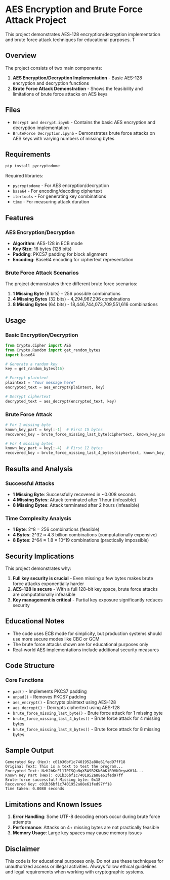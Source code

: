 # AES Encryption and Brute Force Attack Project

This project demonstrates AES-128 encryption/decryption implementation and brute force attack techniques for educational purposes. T

## Overview

The project consists of two main components:
1. **AES Encryption/Decryption Implementation** - Basic AES-128 encryption and decryption functions
2. **Brute Force Attack Demonstration** - Shows the feasibility and limitations of brute force attacks on AES keys

## Files

- `Encrypt and decrypt.ipynb` - Contains the basic AES encryption and decryption implementation
- `BruteForce Decryption.ipynb` - Demonstrates brute force attacks on AES keys with varying numbers of missing bytes

## Requirements

```python
pip install pycryptodome
```

Required libraries:
- `pycryptodome` - For AES encryption/decryption
- `base64` - For encoding/decoding ciphertext
- `itertools` - For generating key combinations
- `time` - For measuring attack duration

## Features

### AES Encryption/Decryption
- **Algorithm**: AES-128 in ECB mode
- **Key Size**: 16 bytes (128 bits)
- **Padding**: PKCS7 padding for block alignment
- **Encoding**: Base64 encoding for ciphertext representation

### Brute Force Attack Scenarios
The project demonstrates three different brute force scenarios:

1. **1 Missing Byte** (8 bits) - 256 possible combinations
2. **4 Missing Bytes** (32 bits) - 4,294,967,296 combinations
3. **8 Missing Bytes** (64 bits) - 18,446,744,073,709,551,616 combinations

## Usage

### Basic Encryption/Decryption

```python
from Crypto.Cipher import AES
from Crypto.Random import get_random_bytes
import base64

# Generate a random key
key = get_random_bytes(16)

# Encrypt plaintext
plaintext = "Your message here"
encrypted_text = aes_encrypt(plaintext, key)

# Decrypt ciphertext
decrypted_text = aes_decrypt(encrypted_text, key)
```

### Brute Force Attack

```python
# For 1 missing byte
known_key_part = key[:-1]  # First 15 bytes
recovered_key = brute_force_missing_last_byte(ciphertext, known_key_part, plaintext)

# For 4 missing bytes
known_key_part = key[:-4]  # First 12 bytes
recovered_key = brute_force_missing_last_4_bytes(ciphertext, known_key_part, plaintext)
```

## Results and Analysis

### Successful Attacks
- **1 Missing Byte**: Successfully recovered in ~0.008 seconds
- **4 Missing Bytes**: Attack terminated after 1 hour (infeasible)
- **8 Missing Bytes**: Attack terminated after 2 hours (infeasible)

### Time Complexity Analysis
- **1 Byte**: 2^8 = 256 combinations (feasible)
- **4 Bytes**: 2^32 ≈ 4.3 billion combinations (computationally expensive)
- **8 Bytes**: 2^64 ≈ 1.8 × 10^19 combinations (practically impossible)

## Security Implications

This project demonstrates why:
1. **Full key security is crucial** - Even missing a few bytes makes brute force attacks exponentially harder
2. **AES-128 is secure** - With a full 128-bit key space, brute force attacks are computationally infeasible
3. **Key management is critical** - Partial key exposure significantly reduces security

## Educational Notes

- The code uses ECB mode for simplicity, but production systems should use more secure modes like CBC or GCM
- The brute force attacks shown are for educational purposes only
- Real-world AES implementations include additional security measures

## Code Structure

### Core Functions
- `pad()` - Implements PKCS7 padding
- `unpad()` - Removes PKCS7 padding
- `aes_encrypt()` - Encrypts plaintext using AES-128
- `aes_decrypt()` - Decrypts ciphertext using AES-128
- `brute_force_missing_last_byte()` - Brute force attack for 1 missing byte
- `brute_force_missing_last_4_bytes()` - Brute force attack for 4 missing bytes
- `brute_force_missing_last_8_bytes()` - Brute force attack for 8 missing bytes

## Sample Output

```
Generated Key (Hex): c01b36bf1c7401952a88e61fed97ff18
Original Text: This is a text to test the program...
Encrypted Text: NzH2bKnEl1IPISQuNqX5A9B2KN6bKiR9VKO+ywKH1A...
Known Key Part (Hex): c01b36bf1c7401952a88e61fed97ff
Brute-force successful! Missing byte: 0x18
Recovered Key: c01b36bf1c7401952a88e61fed97ff18
Time taken: 0.0080 seconds
```

## Limitations and Known Issues

1. **Error Handling**: Some UTF-8 decoding errors occur during brute force attempts
2. **Performance**: Attacks on 4+ missing bytes are not practically feasible
3. **Memory Usage**: Large key spaces may cause memory issues

## Disclaimer

This code is for educational purposes only. Do not use these techniques for unauthorized access or illegal activities. Always follow ethical guidelines and legal requirements when working with cryptographic systems.
